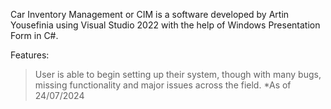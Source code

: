 Car Inventory Management or CIM is a software developed by Artin Yousefinia using Visual Studio 2022 with the help of Windows Presentation Form in C#.

Features:
  > User is able to begin setting up their system, though with many bugs, missing functionality and major issues across the field. *As of 24/07/2024
  > 
